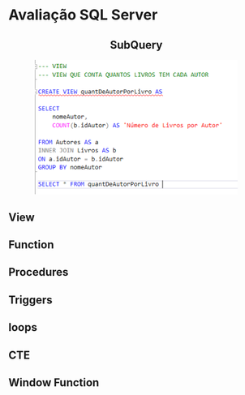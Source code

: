 # <h1>Avaliação SQL Server</h1>

<div align="center"> 
<h2>SubQuery</h2>

<img src="https://github.com/pe-odake/Prova-SQL/blob/main/img/Code-View.png" width="400px"/>

</div>

<div> 
<h2>View</h2>

</div>


<div> 
<h2>Function</h2>

</div>


<div> 
<h2>Procedures</h2>

</div>


<div> 
<h2>Triggers</h2>

</div>


<div> 
<h2>loops</h2>

</div>


<div> 
<h2>CTE</h2>

</div>


<div> 
<h2>Window Function</h2>

</div>




